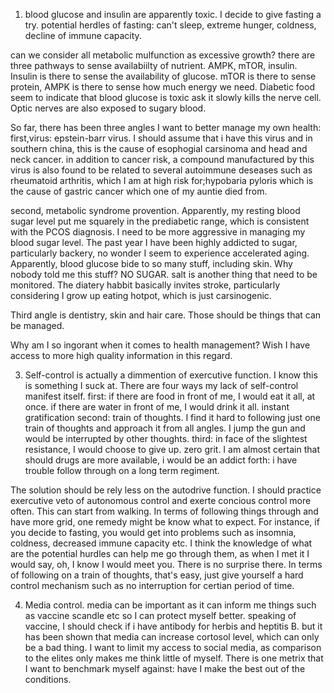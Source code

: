 1. blood glucose and insulin are apparently toxic. I decide to give fasting a try.
potential herdles of fasting: can't sleep, extreme hunger, coldness, decline of immune capacity. 

can we consider all metabolic mulfunction as excessive growth? there are three pathways to sense availabiilty of nutrient. AMPK, mTOR, insulin. Insulin is there to sense the availability of glucose. mTOR is there to sense protein, AMPK is there to sense how much energy we need. Diabetic food seem to indicate that blood glucose is toxic ask it slowly kills the nerve cell. Optic nerves are also exposed to sugary blood. 

So far, there has been three angles I want to better manage my own health:
first,virus: epstein-barr virus. I should assume that i have this virus and in southern china, this is the cause of esophogial carsinoma and head and neck cancer. in addition to cancer risk, a compound manufactured by this virus is also found to be related to several autoimmune deseases such as rheumatoid arthritis, which I am at high risk for;hypobaria pyloris which is the cause of gastric cancer which one of my auntie died from.

second, metabolic syndrome provention. Apparently, my resting blood sugar level put me squarely in the prediabetic range, which is consistent with the PCOS diagnosis. I need to be more aggressive in managing my blood sugar level. The past year I have been highly addicted to sugar, particularly backery, no wonder I seem to experience accelerated aging. Apparently, blood glucose bide to so many stuff, including skin. Why nobody told me this stuff? NO SUGAR. salt is another thing that need to be monitored. The diatery habbit basically invites stroke, particularly considering I grow up eating hotpot, which is just carsinogenic.


Third angle is dentistry, skin and hair care. Those should be things that can be managed. 

Why am I so ingorant when it comes to health management? Wish I have access to more high quality information in this regard.


3. Self-control is actually a dimmention of exercutive function. I know this is something I suck at. There are four ways my lack of self-control manifest itself.
first: if there are food in front of me, I would eat it all, at once. if there are water in front of me, I would drink it all. instant gratification
second: train of thoughts. I find it hard to following just one train of thoughts and approach it from all angles. I jump the gun and would be interrupted by other thoughts.
third: in face of the slightest resistance, I would choose to give up. zero grit. I am almost certain that should drugs are more available, i would be an addict
forth: i have trouble follow through on a long term regiment.

The solution should be rely less on the autodrive function. I should practice exercutive veto of autonomous control and exerte concious control more often. This can start from walking. In terms of following things through and have more grid, one remedy might be know what to expect. For instance, if you decide to fasting, you would get into problems such as insomnia, coldness, decreased immune capacity etc. I think the knowledge of what are the potential hurdles can help me go through them, as when I met it I would say, oh, I know I would meet you. There is no surprise there. In terms of following on a train of thoughts, that's easy, just give yourself a hard control mechanism such as no interruption for certian period of time.

4. Media control. media can be important as it can inform me things such as vaccine scandle etc so I can protect myself better. speaking of vaccine, I should check if i have antibody for herbis and heptitis B. but it has been shown that media can increase cortosol level, which can only be a bad thing. I want to limit my access to social media, as comparison to the elites only makes me think little of myself. There is one metrix that I want to benchmark myself against: have I make the best out of the conditions. 

